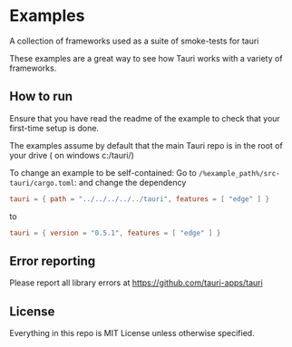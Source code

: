 # Examples
A collection of frameworks used as a suite of smoke-tests for tauri

These examples are a great way to see how Tauri works with a variety of frameworks.

## How to run 
Ensure that you have read the readme of the example to check that your first-time setup is done.

The examples assume by default that the main Tauri repo is in the root of your drive ( on windows c:/tauri/)

To change an example to be self-contained:
Go to `/%example_path%/src-tauri/cargo.toml`:
and change the dependency 
```toml
tauri = { path = "../../../../../tauri", features = [ "edge" ] }
```
to
```toml
tauri = { version = "0.5.1", features = [ "edge" ] }
```


## Error reporting
Please report all library errors at https://github.com/tauri-apps/tauri

## License
Everything in this repo is MIT License unless otherwise specified.
